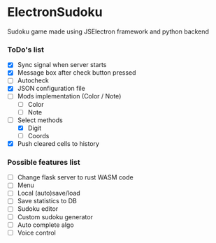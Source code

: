 # ElectronSudoku
Sudoku game made using JSElectron framework and python backend

### ToDo's list
- [x] Sync signal when server starts
- [x] Message box after check button pressed
- [ ] Autocheck
- [x] JSON configuration file
- [ ] Mods implementation (Color / Note)
  - [ ] Color
  - [ ] Note
- [ ] Select methods
  - [x] Digit
  - [ ] Coords
- [x] Push cleared cells to history 

### Possible features list
- [ ] Change flask server to rust WASM code
- [ ] Menu
- [ ] Local (auto)save/load
- [ ] Save statistics to DB
- [ ] Sudoku editor
- [ ] Custom sudoku generator
- [ ] Auto complete algo
- [ ] Voice control
